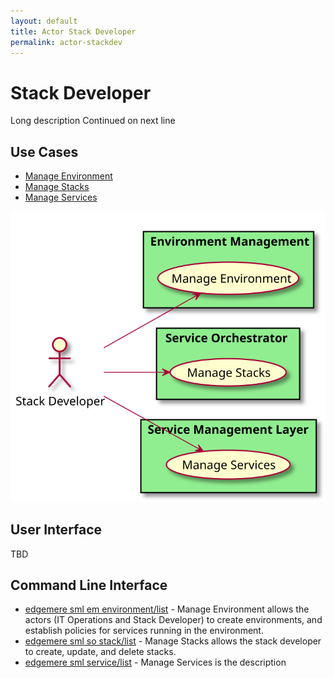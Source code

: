 ```yaml
---
layout: default
title: Actor Stack Developer
permalink: actor-stackdev
---
```


# Stack Developer

Long description Continued on next line



## Use Cases

* [Manage Environment](usecase-ManageEnvironment)
* [Manage Stacks](usecase-ManageStacks)
* [Manage Services](usecase-ManageServices)

  
![Use Case Diagram](./UseCase.svg)

## User Interface
TBD

## Command Line Interface
* [ edgemere sml em environment/list](action--edgemere-sml-em-environment-list) - Manage Environment allows the actors (IT Operations and Stack Developer) to create environments, and establish policies for services running in the environment.
* [ edgemere sml so stack/list](action--edgemere-sml-so-stack-list) - Manage Stacks allows the stack developer to create, update, and delete stacks.
* [ edgemere sml service/list](action--edgemere-sml-service-list) - Manage Services is the description


